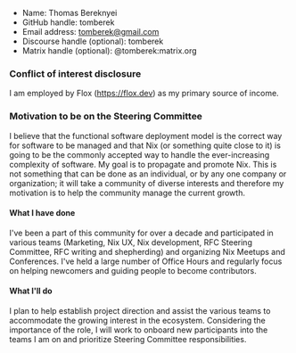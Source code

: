 - Name: Thomas Bereknyei
- GitHub handle: tomberek
- Email address: tomberek@gmail.com
- Discourse handle (optional): tomberek
- Matrix handle (optional): @tomberek:matrix.org

### Conflict of interest disclosure

I am employed by Flox (https://flox.dev) as my primary source of income.

### Motivation to be on the Steering Committee

I believe that the functional software deployment model is the correct
way for software to be managed and that Nix (or something quite close
to it) is going to be the commonly accepted way to handle the
ever-increasing complexity of software. My goal is to propagate and
promote Nix. This is not something that can be done as an individual,
or by any one company or organization; it will take a community of
diverse interests and therefore my motivation is to help the community
manage the current growth.

#### What I have done

I've been a part of this community for over a decade and participated
in various teams (Marketing, Nix UX, Nix development, RFC Steering
Committee, RFC writing and shepherding) and organizing Nix Meetups and
Conferences. I've held a large number of Office Hours and regularly
focus on helping newcomers and guiding people to become contributors.

#### What I'll do

I plan to help establish project direction and assist the various
teams to accommodate the growing interest in the ecosystem.
Considering the importance of the role, I will work to onboard new
participants into the teams I am on and prioritize Steering Committee
responsibilities.
